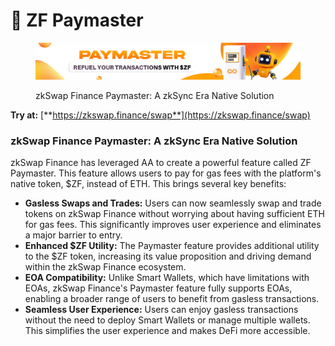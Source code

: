 # 🎇 ZF Paymaster

<figure><img src="../.gitbook/assets/home_banner_paymaster.png" alt=""><figcaption><p>zkSwap Finance Paymaster: A zkSync Era Native Solution</p></figcaption></figure>

**Try at:** [**https://zkswap.finance/swap**](https://zkswap.finance/swap)

### zkSwap Finance Paymaster: A zkSync Era Native Solution

zkSwap Finance has leveraged AA to create a powerful feature called ZF Paymaster. This feature allows users to pay for gas fees with the platform's native token, $ZF, instead of ETH. This brings several key benefits:

* **Gasless Swaps and Trades:** Users can now seamlessly swap and trade tokens on zkSwap Finance without worrying about having sufficient ETH for gas fees. This significantly improves user experience and eliminates a major barrier to entry.
* **Enhanced $ZF Utility:** The Paymaster feature provides additional utility to the $ZF token, increasing its value proposition and driving demand within the zkSwap Finance ecosystem.
* **EOA Compatibility:** Unlike Smart Wallets, which have limitations with EOAs, zkSwap Finance's Paymaster feature fully supports EOAs, enabling a broader range of users to benefit from gasless transactions.
* **Seamless User Experience:** Users can enjoy gasless transactions without the need to deploy Smart Wallets or manage multiple wallets. This simplifies the user experience and makes DeFi more accessible.
